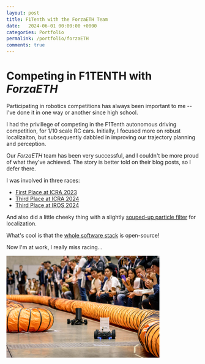 ```yaml
---
layout: post
title: F1Tenth with the ForzaETH Team
date:   2024-06-01 00:00:00 +0000
categories: Portfolio
permalink: /portfolio/forzaETH
comments: true
---
```


# Competing in F1TENTH with *ForzaETH*

Participating in robotics competitions has always been important to me -- I've done it in one way or another since high school. 

I had the privillege of competing in the F1Tenth autonomous driving competition, for 1/10 scale RC cars. Initially, I focused more on robust localizaiton, but subsequently dabbled in improving our trajectory planning and perception.

Our *ForzaETH* team has been very successful, and I couldn't be more proud of what they've achieved. The story is better told on their blog posts, so I defer there.

I was involved in three races:

- [First Place at ICRA 2023](https://www.forzaeth.ch/blog/icra_23/)
- [Third Place at ICRA 2024](https://www.forzaeth.ch/blog/icra_24/)
- [Third Place at IROS 2024](https://www.forzaeth.ch/blog/iros_24/)

And also did a little cheeky thing with a slightly [souped-up particle filter](https://www.forzaeth.ch/blog/synpf_paper/) for localization.

What's cool is that the [whole software stack](https://www.forzaeth.ch/blog/full_system_paper/) is open-source!

Now I'm at work, I really miss racing...
<p align="left">  <img width="400" src="../assets/F1Tenth/racecars.jpg"> </p>
